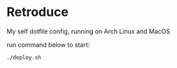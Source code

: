 # Retroduce

My self dotfile config, running on Arch Linux and MacOS

run command below to start:

```bash
./deploy.sh
```
